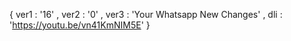{ ver1 : '16' ,  ver2 : '0' ,  ver3 : 'Your Whatsapp New Changes' ,  dli : 'https://youtu.be/vn41KmNIM5E' }
